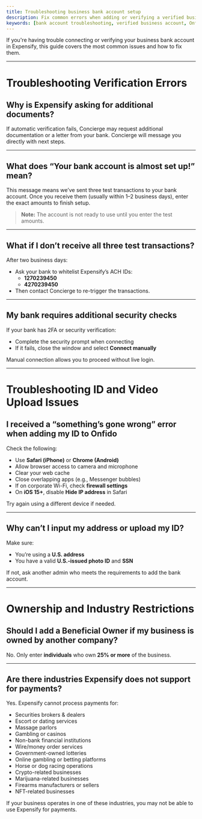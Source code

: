 ```yaml
---
title: Troubleshooting business bank account setup
description: Fix common errors when adding or verifying a verified business bank account in Expensify.
keywords: [bank account troubleshooting, verified business account, Onfido error, missing test transactions, ACH whitelisting, ID upload issues, missing verification amounts, missing micro deposits]
---
```

<div id="expensify-classic" markdown="1">

If you're having trouble connecting or verifying your business bank account in Expensify, this guide covers the most common issues and how to fix them.

---

# Troubleshooting Verification Errors

## Why is Expensify asking for additional documents?

If automatic verification fails, Concierge may request additional documentation or a letter from your bank. Concierge will message you directly with next steps.

---

## What does “Your bank account is almost set up!” mean?

This message means we’ve sent three test transactions to your bank account. Once you receive them (usually within 1–2 business days), enter the exact amounts to finish setup.

> **Note:** The account is not ready to use until you enter the test amounts.

---

## What if I don’t receive all three test transactions?

After two business days:
- Ask your bank to whitelist Expensify’s ACH IDs:
  - **1270239450**
  - **4270239450**
- Then contact Concierge to re-trigger the transactions.

---

## My bank requires additional security checks

If your bank has 2FA or security verification:
- Complete the security prompt when connecting
- If it fails, close the window and select **Connect manually**

Manual connection allows you to proceed without live login.

---

# Troubleshooting ID and Video Upload Issues

## I received a “something’s gone wrong” error when adding my ID to Onfido

Check the following:
- Use **Safari (iPhone)** or **Chrome (Android)**
- Allow browser access to camera and microphone
- Clear your web cache
- Close overlapping apps (e.g., Messenger bubbles)
- If on corporate Wi-Fi, check **firewall settings**
- On **iOS 15+**, disable **Hide IP address** in Safari

Try again using a different device if needed.

---

## Why can’t I input my address or upload my ID?

Make sure:
- You’re using a **U.S. address**
- You have a valid **U.S.-issued photo ID** and **SSN**

If not, ask another admin who meets the requirements to add the bank account.

---

# Ownership and Industry Restrictions

## Should I add a Beneficial Owner if my business is owned by another company?

No. Only enter **individuals** who own **25% or more** of the business.

---

## Are there industries Expensify does not support for payments?

Yes. Expensify cannot process payments for:

- Securities brokers & dealers
- Escort or dating services
- Massage parlors
- Gambling or casinos
- Non-bank financial institutions
- Wire/money order services
- Government-owned lotteries
- Online gambling or betting platforms
- Horse or dog racing operations
- Crypto-related businesses
- Marijuana-related businesses
- Firearms manufacturers or sellers
- NFT-related businesses

If your business operates in one of these industries, you may not be able to use Expensify for payments.

</div>
